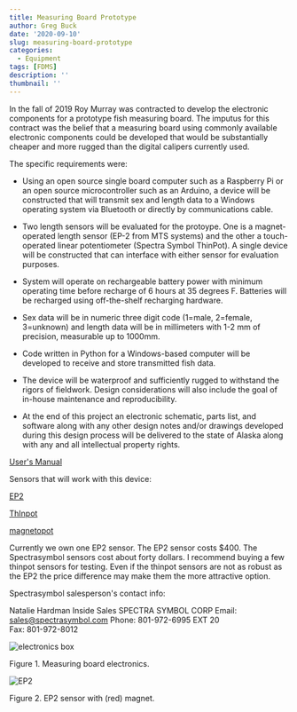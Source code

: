 ```yaml
---
title: Measuring Board Prototype
author: Greg Buck
date: '2020-09-10'
slug: measuring-board-prototype
categories:
  - Equipment
tags: [FDMS]
description: ''
thumbnail: ''
---
```


In the fall of 2019 Roy Murray was contracted to develop the electronic components for a prototype fish measuring board. The imputus for this contract was the belief that a measuring board using commonly available electronic components could be developed that would be substantially cheaper and more rugged than the digital calipers currently used.

The specific requirements were:

-	Using an open source single board computer such as a Raspberry Pi or an open source microcontroller such as an Arduino, a device will be constructed that will transmit sex and length data to a Windows operating system via Bluetooth or directly by communications cable.

-	Two length sensors will be evaluated for the protoype.  One is a magnet-operated length sensor (EP-2 from MTS systems) and the other a touch-operated  linear potentiometer (Spectra Symbol ThinPot).  A single device will be constructed that can interface with either sensor for evaluation purposes.

-	System will operate on rechargeable battery power with minimum operating time before recharge of 6 hours at 35 degrees F.  Batteries will be recharged using off-the-shelf recharging hardware.

-	Sex data will be in numeric three digit code (1=male, 2=female, 3=unknown) and length data will be in millimeters with 1-2 mm of precision, measurable up to 1000mm.

-	Code written in Python for a Windows-based computer will be developed to receive and store transmitted fish data.

-	The device will be waterproof and sufficiently rugged to withstand the rigors of fieldwork. Design considerations will also include the goal of in-house maintenance and reproducibility.

-	At the end of this project an electronic schematic, parts list, and software along with any other design notes and/or drawings developed during this design process will be delivered to the state of Alaska along with any and all intellectual property rights.


[User's Manual](/FMBE_v_1_02_Operations_Manual.doc)

Sensors that will work with this device:

[EP2](https://mts.partcommunity.com/3d-cad-models/temposonics-ep2-stroke-length-50-3000-mm-mts-sensors?info=mts%2Findustriesensoren%2Fe_serie%2Fe_serie_ep2_asmtab.prj&cwid=8441)

[ThInpot](https://www.spectrasymbol.com/product/thinpot/)

[magnetopot](https://www.spectrasymbol.com/product/magnetopot/)

Currently we own one EP2 sensor. The EP2 sensor costs $400. The Spectrasymbol sensors cost about forty dollars. I recommend buying a few thinpot sensors for testing. Even if the thinpot sensors are not as robust as the EP2 the price difference may make them the more attractive option.


Spectrasymbol salesperson's contact info:

Natalie Hardman 
Inside Sales
SPECTRA SYMBOL CORP
Email:  sales@spectrasymbol.com
Phone: 801-972-6995 EXT 20  
Fax: 801-972-8012


![electronics box](/IMG_0367.jpg)

Figure 1. Measuring board electronics.


![EP2](/IMG_0368.jpg)

Figure 2. EP2 sensor with (red) magnet.